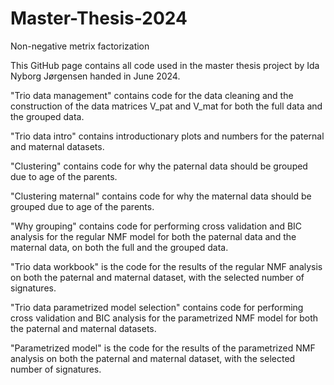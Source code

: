 # Master-Thesis-2024
Non-negative metrix factorization

This GitHub page contains all code used in the master thesis project by Ida Nyborg Jørgensen handed in June 2024.

"Trio data management" contains code for the data cleaning and the construction of the data matrices V_pat and V_mat for both the full data and the grouped data.

"Trio data intro" contains introductionary plots and numbers for the paternal and maternal datasets.

"Clustering" contains code for why the paternal data should be grouped due to age of the parents.

"Clustering maternal" contains code for why the maternal data should be grouped due to age of the parents.

"Why grouping" contains code for performing cross validation and BIC analysis for the regular NMF model for both the paternal data and the maternal data, on both the full and the grouped data.

"Trio data workbook" is the code for the results of the regular NMF analysis on both the paternal and maternal dataset, with the selected number of signatures.

"Trio data parametrized model selection" contains code for performing cross validation and BIC analysis for the parametrized NMF model for both the paternal and maternal datasets.

"Parametrized model" is the code for the results of the parametrized NMF analysis on both the paternal and maternal dataset, with the selected number of signatures.
